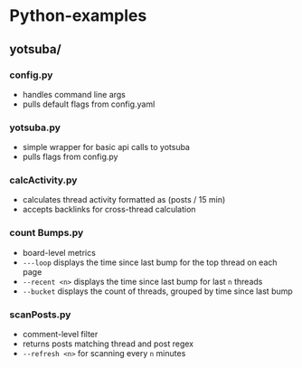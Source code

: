 # Python-examples

## yotsuba/

### config.py
- handles command line args
- pulls default flags from config.yaml

### yotsuba.py
- simple wrapper for basic api calls to yotsuba
- pulls flags from config.py

### calcActivity.py
- calculates thread activity formatted as (posts / 15 min)
- accepts backlinks for cross-thread calculation

### count Bumps.py
- board-level metrics
- `---loop` displays the time since last bump for the top thread on each page
- `--recent <n>` displays the time since last bump for last `n` threads
- `--bucket` displays the count of threads, grouped by time since last bump

### scanPosts.py
- comment-level filter
- returns posts matching thread and post regex
- `--refresh <n>` for scanning every `n` minutes